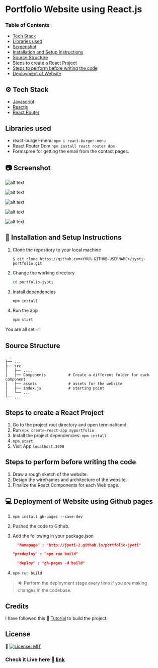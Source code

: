 # Portfolio Website using React.js

### Table of Contents

- [Tech Stack](#tech-stack)
- [Libraries used](#libraries-used)
- [Screenshot](#screenshot)
- [Installation and Setup Instructions](#installation-and-setup-instructions)
- [Source Structure](#source-structure)
- [Steps to create a React Project](#steps-to-create-a-react-project)
- [Steps to perform before writing the code](#steps-to-perform-before-writing-the-code)
- [Deployment of Website](#deployment-of-website-using-github-pages)

## ⚙️ Tech Stack

- [Javascript](https://www.javascript.com/)
- [Reactjs](https://reactjs.org/)
- [React Router](https://reactrouter.com/)

## Libraries used

- react-burger-menu `npm i react-burger-menu`
- React Router Dom `npm install react router dom`
- Formspree for getting the email from the contact pages.

## :camera: Screenshot

![alt text](https://user-images.githubusercontent.com/63103873/121711695-83fc9200-caf8-11eb-81a3-11e25075c141.png)

![alt text](https://user-images.githubusercontent.com/63103873/121773074-22d7cb80-cb97-11eb-9157-528e786c231f.png)

![alt text](https://user-images.githubusercontent.com/63103873/121773077-279c7f80-cb97-11eb-9f25-bb3e0b0f27ad.png)

![alt text](https://user-images.githubusercontent.com/63103873/121773134-7ba76400-cb97-11eb-891f-729de009725c.png)

![alt text](https://user-images.githubusercontent.com/63103873/121773076-253a2580-cb97-11eb-8595-8f097e2dea31.png)

## 🔨 Installation and Setup Instructions

1. Clone the repository to your local machine
   ```console
   $ git clone https://github.com<YOUR-GITHUB-USERNAME>/jyoti-portfolio.git
   ```
2. Change the working directory
   ```bash
   cd portfolio-jyoti
   ```
3. Install dependencies
   ```bash
   npm install
   ```
4. Run the app
   ```bash
   npm start
   ```

You are all set ✅!

## Source Structure

      .
    ├── ...
    ├── src
    │   ├── ....
    |   |── Components          # Create a different folder for each component
    │   ├── assets              # assets for the website
    |   ├── index.js            # starting point
    │   └── ...
    └── ...

## Steps to create a React Project

1. Go to the project root directory and open terminal/cmd.
2. Run `npx create-react-app myportfolio`
3. Install the project dependencies: `npm install`
4. `npm start`
5. Visit App `localhost:3000`

## Steps to perform before writing the code

1. Draw a rough sketch of the website.
2. Design the wireframes and architecture of the website.
3. Finalize the React Components for each Web page.

## :computer: Deployment of Website using Github pages

1. `npm install gh-pages --save-dev`
2. Pushed the code to Github.
3. Add the following in your package.json

   ```json
     "homepage" : "http://jyoti-2.github.io/portfolio-jyoti"
   ```

   ```json
   "predeploy" : "npm run build"
   ```

   ```json
     "deploy" : "gh-pages -d build"
   ```

4. `npm run build`

> :sound: Perform the deployment stage every time if you are making changes in the codebase.

## Credits

I have followed this :link: [Tutorial](https://www.youtube.com/watch?v=bA4pO1Y4ujA&list=PLGyA74h_S9Nq-rRLG5pqEiaJ87H22S3BW) to build the project.

## License

:link: [![License: MIT](https://img.shields.io/badge/License-MIT-yellow.svg)](https://opensource.org/licenses/MIT)

### Check it Live here :link: [link](http://jyoti-2.github.io/portfolio-jyoti)
